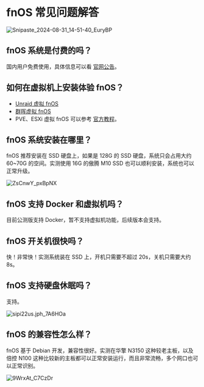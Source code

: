 # fnOS 常见问题解答

![Snipaste_2024-08-31_14-51-40_EuryBP](https://img-1255332810.cos.ap-chengdu.myqcloud.com/Snipaste_2024-08-31_14-51-40_EuryBP.jpg)

## fnOS 系统是付费的吗？

国内用户免费使用，具体信息可以看 [官网公告](https://help.fnnas.com/articles/fnosV1/contact/profit-statement.md)。

## 如何在虚拟机上安装体验 fnOS？

- [Unraid 虚拟 fnOS](/unraid/fnos.md)
- [群晖虚拟 fnOS](/synology/fnos.md)
- PVE、ESXi 虚拟 fnOS 可以参考 [官方教程](https://help.fnnas.com/articles/fnosV1/start/install-virtual.md)。

## fnOS 系统安装在哪里？

fnOS 推荐安装在 SSD 硬盘上，如果是 128G 的 SSD 硬盘，系统只会占用大约 60~70G 的空间。实测使用 16G 的傲腾 M10 SSD 也可以顺利安装，系统也可以正常升级。

![ZsCnwY_pxBpNX](https://img-1255332810.cos.ap-chengdu.myqcloud.com/ZsCnwY_pxBpNX.png)

## fnOS 支持 Docker 和虚拟机吗？

目前公测版支持 Docker，暂不支持虚拟机功能，后续版本会支持。

## fnOS 开关机很快吗？

快！非常快！实测系统装在 SSD 上，开机只需要不超过 20s，关机只需要大约 8s。

## fnOS 支持硬盘休眠吗？

支持。

![sipi22us.jph_7A6HOa](https://img-1255332810.cos.ap-chengdu.myqcloud.com/sipi22us.jph_7A6HOa.png)

## fnOS 的兼容性怎么样？

fnOS 基于 Debian 开发，兼容性很好。实测在华擎 N3150 这种较老主板，以及倍控 N100 这种比较新的主板都可以正常安装运行，而且非常流畅，多个网口也可以正常识别。

![9WrxAt_C7CzDr](https://img-1255332810.cos.ap-chengdu.myqcloud.com/9WrxAt_C7CzDr.png)
